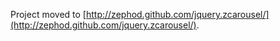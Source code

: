 Project moved to [http://zephod.github.com/jquery.zcarousel/](http://zephod.github.com/jquery.zcarousel/).

